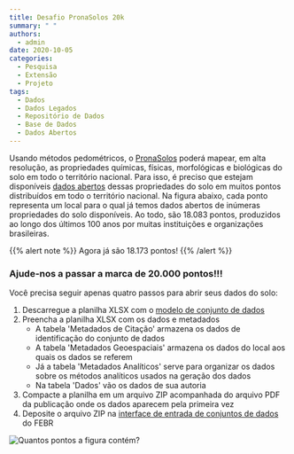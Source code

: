 ```yaml
---
title: Desafio PronaSolos 20k
summary: " "
authors:
  - admin
date: 2020-10-05
categories:
  - Pesquisa
  - Extensão
  - Projeto
tags:
  - Dados
  - Dados Legados
  - Repositório de Dados
  - Base de Dados
  - Dados Abertos
---
```


Usando métodos pedométricos, o [PronaSolos](https://www.embrapa.br/en/pronasolos) poderá mapear, em alta resolução, as propriedades químicas, físicas, morfológicas e biológicas do solo em todo o território nacional. Para isso, é preciso que estejam disponíveis [dados abertos](../palestra/acesso-aberto-aos-dados-da-pesquisa-em-ciencia-do-solo/) dessas propriedades do solo em muitos pontos distribuídos em todo o território nacional. Na figura abaixo, cada ponto representa um local para o qual já temos dados abertos de inúmeras propriedades do solo disponíveis. Ao todo, são 18.083 pontos, produzidos ao longo dos últimos 100 anos por muitas instituições e organizações brasileiras.

{{% alert note %}}
Agora já são 18.173 pontos!
{{% /alert %}}

### Ajude-nos a passar a marca de 20.000 pontos!!!

Você precisa seguir apenas quatro passos para abrir seus dados do solo:

1. Descarregue a planilha XLSX com o [modelo de conjunto de dados](https://github.com/samuel-rosa/febr-metadados/raw/master/public/febr-modelo-de-conjunto-de-dados-v3.xlsx)
1. Preencha a planilha XLSX com os dados e metadados
    * A tabela 'Metadados de Citação' armazena os dados de identificação do conjunto de dados
    * A tabela 'Metadados Geoespaciais' armazena os dados do local aos quais os dados se referem
    * Já a tabela 'Metadados Analíticos' serve para organizar os dados sobre os métodos analíticos usados na geração dos dados
    * Na tabela 'Dados' vão os dados de sua autoria
1. Compacte a planilha em um arquivo ZIP acompanhada do arquivo PDF da publicação onde os dados aparecem pela primeira vez
1. Deposite o arquivo ZIP na [interface de entrada de conjuntos de dados](https://cloud.utfpr.edu.br/index.php/s/Eh0FQpm9YfHYfLX) do FEBR

<!-- ![Quantos pontos a figura contém?](https://raw.githubusercontent.com/samuel-rosa/pedometria.org/master/static/slides/2020/10/acesso-aberto-aos-dados-da-pesquisa-em-ciencia-do-solo/img/pontos-pronasolos.png) -->
![Quantos pontos a figura contém?](../slides/2020/10/acesso-aberto-aos-dados-da-pesquisa-em-ciencia-do-solo/img/pontos-pronasolos.png)
